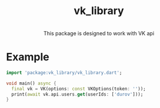 <h1 align="center">vk_library</h1>
<p align="center"> 
  <br>This package is designed to work with VK api
</p>

# Example
```dart
import 'package:vk_library/vk_library.dart';

void main() async {
  final vk = VK(options: const VKOptions(token: ''));
  print(await vk.api.users.get(userIds: ['durov']));
}
```